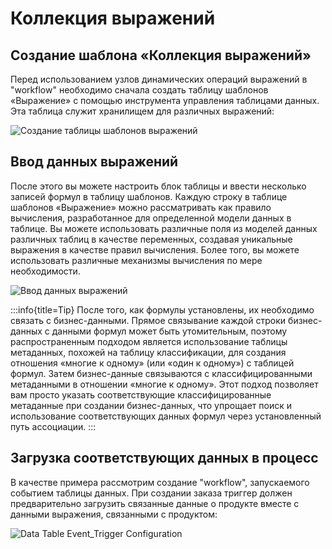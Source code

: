# Коллекция выражений

## Создание шаблона «Коллекция выражений»

Перед использованием узлов динамических операций выражений в "workflow" необходимо сначала создать таблицу шаблонов «Выражение» с помощью инструмента управления таблицами данных. Эта таблица служит хранилищем для различных выражений:

![Создание таблицы шаблонов выражений](https://static-docs.nocobase.com/33afe3369a1ea7943f12a04d9d4443ce.png)

## Ввод данных выражений

После этого вы можете настроить блок таблицы и ввести несколько записей формул в таблицу шаблонов. Каждую строку в таблице шаблонов «Выражение» можно рассматривать как правило вычисления, разработанное для определенной модели данных в таблице. Вы можете использовать различные поля из моделей данных различных таблиц в качестве переменных, создавая уникальные выражения в качестве правил вычисления. Более того, вы можете использовать различные механизмы вычисления по мере необходимости.

![Ввод данных выражений](https://static-docs.nocobase.com/761047f8daabacccbc6a924a73564093.png)

:::info{title=Tip}
После того, как формулы установлены, их необходимо связать с бизнес-данными. Прямое связывание каждой строки бизнес-данных с данными формул может быть утомительным, поэтому распространенным подходом является использование таблицы метаданных, похожей на таблицу классификации, для создания отношения «многие к одному» (или «один к одному») с таблицей формул. 
Затем бизнес-данные связываются с классифицированными метаданными в отношении «многие к одному». Этот подход позволяет вам просто указать соответствующие классифицированные метаданные при создании бизнес-данных, что упрощает поиск и использование соответствующих данных формул через установленный путь ассоциации.
:::

## Загрузка соответствующих данных в процесс

В качестве примера рассмотрим создание "workflow", запускаемого событием таблицы данных. При создании заказа триггер должен предварительно загрузить связанные данные о продукте вместе с данными выражения, связанными с продуктом:

![Data Table Event_Trigger Configuration](https://static-docs.nocobase.com/f181f75b10007afd5de068f3458d2e04.png)
